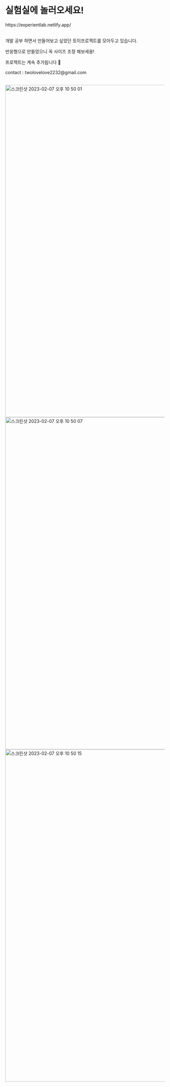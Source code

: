 <h1>실험실에 놀러오세요!</h1>
https://experientlab.netlify.app/ <br/>
<br/>
<p>개발 공부 하면서 만들어보고 싶었던 토이프로젝트를 모아두고 있습니다.</p>
<p>반응형으로 만들었으니 꼭 사이즈 조정 해보세용!</p>
<p>프로젝트는 계속 추가됩니다 🤩</p>
<p>contact : twolovelove2232@gmail.com</p>
<br/>
<img width="1047" alt="스크린샷 2023-02-07 오후 10 50 01" src="https://user-images.githubusercontent.com/113573974/217263402-19cd6983-6866-439f-bac6-9fb0d48e1ba4.png">
<img width="1047" alt="스크린샷 2023-02-07 오후 10 50 07" src="https://user-images.githubusercontent.com/113573974/217263398-60a98578-3f96-4412-8ace-918d71c6eaf2.png">
<img width="1047" alt="스크린샷 2023-02-07 오후 10 50 15" src="https://user-images.githubusercontent.com/113573974/217263383-bf85b0a5-e7d9-4d88-915b-975431bdcc5b.png">





